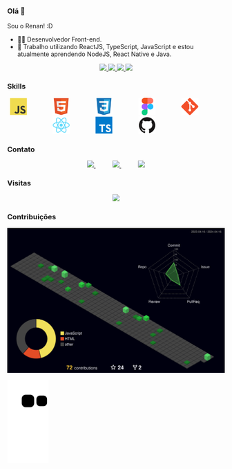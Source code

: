 ### Olá 👋

Sou o Renan! :D

<div align="left">

 - 👨‍💻 Desenvolvedor Front-end.
- 🌱 Trabalho utilizando ReactJS, TypeScript, JavaScript e estou atualmente aprendendo NodeJS, React Native e Java.

 </div>

<div align="center">
  <a href="https://github.com/rednand">
    <img height="180em" src="http://github-profile-summary-cards.vercel.app/api/cards/stats?username=rednand&theme=panda"/>
  </a>
  <a href="https://github.com/rednand">
    <img height="180em" src="http://github-profile-summary-cards.vercel.app/api/cards/repos-per-language?username=rednand&theme=panda"/>
  </a>
  <a href="https://github.com/rednand">
    <img height="180em" src="http://github-profile-summary-cards.vercel.app/api/cards/most-commit-language?username=rednand&theme=panda"/>
  </a>
  <a href="https://github.com/rednand">
    <img height="180em" src="http://github-profile-summary-cards.vercel.app/api/cards/profile-details?username=rednand&theme=panda"/>
  </a>
</div>


 
### Skills

<p align="center">
    <img height="40" src="https://raw.githubusercontent.com/devicons/devicon/master/icons/javascript/javascript-original.svg">
    &nbsp;&nbsp;&nbsp;&nbsp;&nbsp;&nbsp;&nbsp;&nbsp;&nbsp;&nbsp;&nbsp;&nbsp;&nbsp;
    <img height="40" src="https://raw.githubusercontent.com/devicons/devicon/master/icons/html5/html5-original.svg">
    &nbsp;&nbsp;&nbsp;&nbsp;&nbsp;&nbsp;&nbsp;&nbsp;&nbsp;&nbsp;&nbsp;&nbsp;&nbsp;
    <img height="40" src="https://raw.githubusercontent.com/devicons/devicon/master/icons/css3/css3-original.svg">
    &nbsp;&nbsp;&nbsp;&nbsp;&nbsp;&nbsp;&nbsp;&nbsp;&nbsp;&nbsp;&nbsp;&nbsp;&nbsp;
  <img height="40" src="https://raw.githubusercontent.com/devicons/devicon/master/icons/figma/figma-original.svg">
  &nbsp;&nbsp;&nbsp;&nbsp;&nbsp;&nbsp;&nbsp;&nbsp;&nbsp;&nbsp;&nbsp;&nbsp;&nbsp;
    <img height="40" src="https://raw.githubusercontent.com/devicons/devicon/master/icons/git/git-original.svg">
    &nbsp;&nbsp;&nbsp;&nbsp;&nbsp;&nbsp;&nbsp;&nbsp;&nbsp;&nbsp;&nbsp;&nbsp;&nbsp;
  <img height="40" src="https://raw.githubusercontent.com/devicons/devicon/master/icons/react/react-original.svg">
   &nbsp;&nbsp;&nbsp;&nbsp;&nbsp;&nbsp;&nbsp;&nbsp;&nbsp;&nbsp;&nbsp;&nbsp;&nbsp;
   <img height="40" src="https://raw.githubusercontent.com/devicons/devicon/master/icons/typescript/typescript-original.svg">
    &nbsp;&nbsp;&nbsp;&nbsp;&nbsp;&nbsp;&nbsp;&nbsp;&nbsp;&nbsp;&nbsp;&nbsp;&nbsp;
     <img height="40" src="https://raw.githubusercontent.com/devicons/devicon/master/icons/github/github-original.svg">
    &nbsp;&nbsp;&nbsp;&nbsp;&nbsp;&nbsp;&nbsp;&nbsp;&nbsp;&nbsp;&nbsp;&nbsp;&nbsp;
 

</p>

### Contato

<p align="center">
       <a href = "mailto:nan-aguiar@hotmail.com">
    <img src="https://img.shields.io/badge/-Gmail-%23333?style=for-the-badge&logo=gmail&logoColor=white" target="_blank">
 </a>
    &nbsp;&nbsp;&nbsp;&nbsp;&nbsp;&nbsp;&nbsp;&nbsp;&nbsp;
 <a href="www.linkedin.com/in/renan-aguiar-b89366147/">
    <img src="https://img.shields.io/badge/-LinkedIn-%230077B5?style=for-the-badge&logo=linkedin&logoColor=white">
 </a>
    &nbsp;&nbsp;&nbsp;&nbsp;&nbsp;&nbsp;&nbsp;&nbsp;&nbsp;
 <a href="http://api.whatsapp.com/send?phone=5511981261368" target="_blank"><img src="https://img.shields.io/badge/WhatsApp-25D366?style=for-the-badge&logo=whatsapp&logoColor=white" target="_blank">
 </a>
 
</p>

### Visitas
<p align="center"> 
   <img height="25px" alingn="center" src="https://profile-counter.glitch.me/rednand/count.svg" />
 </p>

</p>

<div>
 
### Contribuições
 
![Status](./profile-3d-contrib/profile-night-green.svg)


![Snake animation](https://github.com/rednand/rednand/blob/output/github-contribution-grid-snake.svg) 

</div>
 

